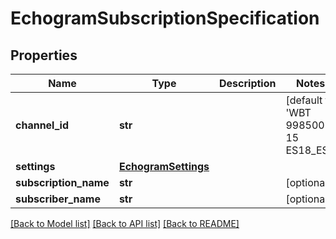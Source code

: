 # EchogramSubscriptionSpecification

## Properties
Name | Type | Description | Notes
------------ | ------------- | ------------- | -------------
**channel_id** | **str** |  | [default to 'WBT 998500-15 ES18_ES']
**settings** | [**EchogramSettings**](EchogramSettings.md) |  | 
**subscription_name** | **str** |  | [optional] 
**subscriber_name** | **str** |  | [optional] 

[[Back to Model list]](../README.md#documentation-for-models) [[Back to API list]](../README.md#documentation-for-api-endpoints) [[Back to README]](../README.md)


